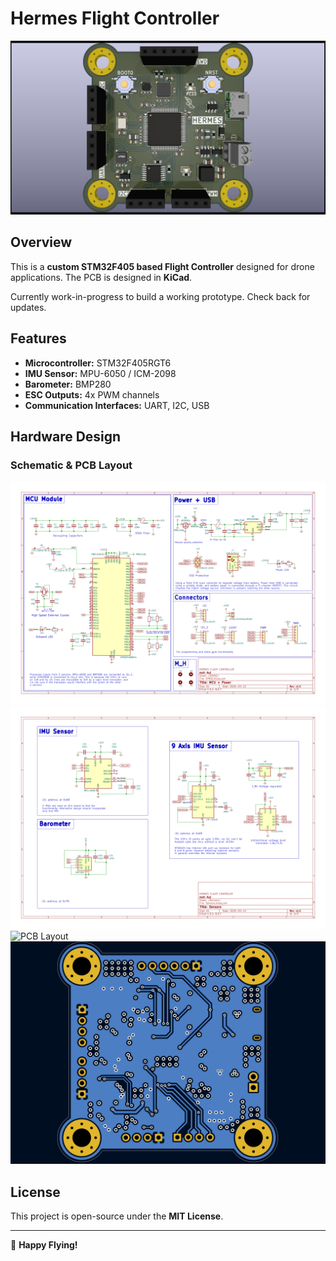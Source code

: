 # **Hermes Flight Controller**

![Project Banner](PCB/Gallery/Hermes-FlightController.png)

## **Overview**
This is a **custom STM32F405 based Flight Controller** designed for drone applications. The PCB is designed in **KiCad**.

Currently work-in-progress to build a working prototype.
Check back for updates.

## **Features**
- **Microcontroller:** STM32F405RGT6
- **IMU Sensor:** MPU-6050 / ICM-2098
- **Barometer:** BMP280
- **ESC Outputs:** 4x PWM channels
- **Communication Interfaces:** UART, I2C, USB


## **Hardware Design**
### **Schematic & PCB Layout**
![Schematic1](PCB/Gallery/Schematic-HermesFC-1.png)
![Schematic2](PCB/Gallery/Schematic-HermesFC-2.png)
![PCB Layout](PCB/Gallery/Layers_F_Cu.png)
![PCB Layout](PCB/Gallery/Layers_B-Cu.png)


## **License**
This project is open-source under the **MIT License**.

---
🚀 **Happy Flying!** 

